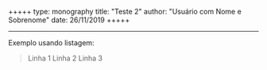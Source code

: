+++++
type: monography
title: "Teste 2"
author: "Usuário com Nome e Sobrenome"
date: 26/11/2019
+++++
*****
Exemplo usando listagem:
> Linha 1
> Linha 2
> Linha 3

